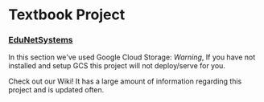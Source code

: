 # Textbook Project
### [EduNetSystems](http://www.edunetsystems.com/)

In this section we've used Google Cloud Storage: 
*Warning*, If you have not installed and setup GCS this project will not deploy/serve for you.

Check out our Wiki! It has a large amount of information regarding this project and is updated often.

